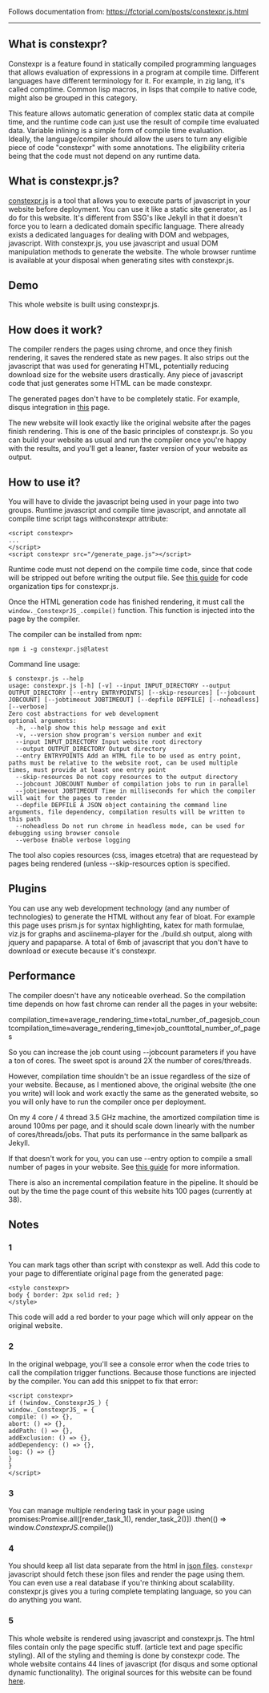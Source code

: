 Follows documentation from: https://fctorial.com/posts/constexpr.js.html


---


## What is constexpr?

Constexpr is a feature found in statically compiled programming languages that allows evaluation of expressions in a program at compile time. Different languages have different terminology for it. For example, in zig lang, it's called  comptime. Common lisp macros, in lisps that compile to native code, might also be grouped in this category.

This feature allows automatic generation of complex static data at compile time, and the runtime code can just use the result of compile time evaluated data. Variable inlining is a simple form of compile time evaluation.  
Ideally, the language/compiler should allow the users to turn any eligible piece of code "constexpr" with some annotations. The eligibility criteria being that the code must not depend on any runtime data.

## What is constexpr.js?

[constexpr.js](https://github.com/fctorial/ConstexprJS)  is a tool that allows you to execute parts of javascript in your website before deployment. You can use it like a static site generator, as I do for this website. It's different from SSG's like Jekyll in that it doesn't force you to learn a dedicated domain specific language. There already exists a dedicated languages for dealing with DOM and webpages, javascript. With constexpr.js, you use javascript and usual DOM manipulation methods to generate the website. The whole browser runtime is available at your disposal when generating sites with constexpr.js.

## Demo

This whole website is built using constexpr.js.

## How does it work?

The compiler renders the pages using chrome, and once they finish rendering, it saves the rendered state as new pages. It also strips out the javascript that was used for generating HTML, potentially reducing download size for the website users drastically. Any piece of javascript code that just generates some HTML can be made constexpr.

The generated pages don't have to be completely static. For example, disqus integration in [this](https://fctorial.com/raw/constexprjs_now/posts/up_and_running.html)  page.

The new website will look exactly like the original website after the pages finish rendering. This is one of the basic principles of constexpr.js. So you can build your website as usual and run the compiler once you're happy with the results, and you'll get a leaner, faster version of your website as output.

## How to use it?

You will have to divide the javascript being used in your page into two groups. Runtime javascript and compile time javascript, and annotate all compile time script tags withconstexpr  attribute:

    <script constexpr>
    ...
    </script>
    <script constexpr src="/generate_page.js"></script>

Runtime code must not depend on the compile time code, since that code will be stripped out before writing the output file. See  [this guide](https://fctorial.com/posts/runtime_compiletime_constexpr.js.html)  for code organization tips for constexpr.js.

Once the HTML generation code has finished rendering, it must call the  `window._ConstexprJS_.compile()`  function. This function is injected into the page by the compiler.

The compiler can be installed from npm:

    npm i -g constexpr.js@latest

Command line usage:

    $ constexpr.js --help
    usage: constexpr.js [-h] [-v] --input INPUT_DIRECTORY --output OUTPUT_DIRECTORY [--entry ENTRYPOINTS] [--skip-resources] [--jobcount JOBCOUNT] [--jobtimeout JOBTIMEOUT] [--depfile DEPFILE] [--noheadless] [--verbose]
    Zero cost abstractions for web development
    optional arguments:
      -h, --help show this help message and exit
      -v, --version show program's version number and exit
      --input INPUT_DIRECTORY Input website root directory
      --output OUTPUT_DIRECTORY Output directory
      --entry ENTRYPOINTS Add an HTML file to be used as entry point, paths must be relative to the website root, can be used multiple times, must provide at least one entry point
      --skip-resources Do not copy resources to the output directory
      --jobcount JOBCOUNT Number of compilation jobs to run in parallel
      --jobtimeout JOBTIMEOUT Time in milliseconds for which the compiler will wait for the pages to render
      --depfile DEPFILE A JSON object containing the command line arguments, file dependency, compilation results will be written to this path
      --noheadless Do not run chrome in headless mode, can be used for debugging using browser console
      --verbose Enable verbose logging


The tool also copies resources (css,  images  etcetra) that are requestead by pages being rendered (unless  --skip-resources  option is specified.

## Plugins

You can use any web development technology (and any number of technologies) to generate the HTML without any fear of bloat. For example this page uses prism.js for syntax highlighting, katex for math formulae, viz.js for graphs and asciinema-player for the  ./build.sh  output, along with jquery and papaparse. A total of 6mb of javascript that you don't have to download or execute because it's constexpr.  

## Performance

The compiler doesn't have any noticeable overhead. So the compilation time depends on how fast chrome can render all the pages in your website:

compilation_time≈average_rendering_time×total_number_of_pagesjob_countcompilation_time≈average_rendering_time×job_counttotal_number_of_pages​

So you can increase the job count using  --jobcount  parameters if you have a ton of cores. The sweet spot is around 2X the number of cores/threads.

However, compilation time shouldn't be an issue regardless of the size of your website. Because, as I mentioned above, the original website (the one you write) will look and work exactly the same as the generated website, so you will only have to run the compiler once per deployment.

On my 4 core / 4 thread 3.5 GHz machine, the amortized compilation time is around 100ms per page, and it should scale down linearly with the number of cores/threads/jobs. That puts its performance in the same ballpark as Jekyll.

If that doesn't work for you, you can use  --entry  option to compile a small number of pages in your website. See  [this guide](https://fctorial.com/posts/constexprjs_entry_points.html)  for more information.

There is also an incremental compilation feature in the pipeline. It should be out by the time the page count of this website hits 100 pages (currently at 38).

## Notes

### 1
You can mark tags other than  script  with  constexpr  as well. Add this code to your page to differentiate original page from the generated page:

    <style constexpr>
    body { border: 2px solid red; }
    </style>

This code will add a red border to your page which will only appear on the original website.

### 2
In the original webpage, you'll see a console error when the code tries to call the compilation trigger functions. Because those functions are injected by the compiler. You can add this snippet to fix that error:

    <script constexpr>
    if (!window._ConstexprJS_) {
    window._ConstexprJS_ = {
    compile: () => {},
    abort: () => {},
    addPath: () => {},
    addExclusion: () => {},
    addDependency: () => {},
    log: () => {}
    }
    }
    </script>

### 3
You can manage multiple rendering task in your page using promises:Promise.all([render_task_1(), render_task_2()]) .then(() => window._ConstexprJS_.compile())

### 4
You should keep all list data separate from the html in  [json files](https://github.com/fctorial/fctorial.github.io.src/tree/master/collections).  `constexpr` javascript should fetch these json files and render the page using them.  
    You can even use a real database if you're thinking about scalability. constexpr.js gives you a turing complete templating language, so you can do anything you want.

### 5
This whole website is rendered using javascript and constexpr.js. The html files contain only the page specific stuff. (article text and page specific styling). All of the styling and theming is done by constexpr code. The whole website contains 44 lines of javascript (for disqus and some optional dynamic functionality). The original sources for this website can be found  [here](https://github.com/fctorial/fctorial.github.io.src).